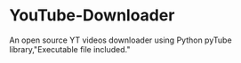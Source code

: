 # YouTube-Downloader
An open source YT videos downloader using Python pyTube library,"Executable file included."
